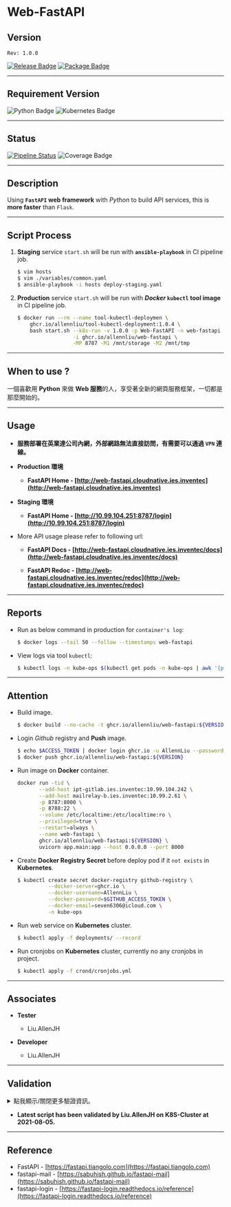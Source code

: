 Web-FastAPI
==================

## Version
`Rev: 1.0.0`

[![Release Badge](https://img.shields.io/endpoint?url=https://gist.githubusercontent.com/AllennLiu/0bf7d0bf3675b35eaa46fffc60b4ade0/raw/Web-FastAPI-release.json)](https://github.com/AllennLiu/Web-FastAPI/releases) [![Package Badge](https://img.shields.io/endpoint?url=https://gist.githubusercontent.com/AllennLiu/ab6dc65e1bc6049b57a18f32124f2ce7/raw/Web-FastAPI-package.json)](https://github.com/AllennLiu/Web-FastAPI/pkgs/container/web-fastapi)

---

## Requirement Version
![Python Badge](https://img.shields.io/endpoint?url=https://gist.githubusercontent.com/AllennLiu/ff710dd6f378c7d82792f9429f65ab31/raw/Python%2520Version&logoColor=violet) ![Kubernetes Badge](https://img.shields.io/endpoint?url=https://gist.githubusercontent.com/AllennLiu/afa8c412f07d7457a79fc0697b816c67/raw/3c75f9fbb513a8ded6d37a83d600422667a6644f/Kubernetes%2520Badge)

---

## Status

[![Pipeline Status](https://github.com/AllennLiu/Web-FastAPI/actions/workflows/docker-image.yml/badge.svg)](https://github.com/AllennLiu/Web-FastAPI/actions/workflows/docker-image.yml) ![Coverage Badge](https://img.shields.io/endpoint?url=https://gist.githubusercontent.com/AllennLiu/cdc11bececff228f66cebd39b8b588dc/raw/Web-FastAPI__heads_main.json&logoColor=9cf)

---

## Description

Using **`FastAPI` web framework** with _Python_ to build API services, this is **more faster** than `Flask`.

---

## Script Process

  1. **Staging** service `start.sh` will be run with **`ansible-playbook`** in CI pipeline job.

      ```bash
      $ vim hosts
      $ vim ./variables/common.yaml
      $ ansible-playbook -i hosts deploy-staging.yaml
      ```

  2. **Production** service `start.sh` will be run with **_Docker_ `kubectl` tool image** in CI pipeline job.

      ```bash
      $ docker run --rm --name tool-kubectl-deploymen \
          ghcr.io/allennliu/tool-kubectl-deployment:1.0.4 \
          bash start.sh --k8s-run -v 1.0.0 -p Web-FastAPI -n web-fastapi \
                        -i ghcr.io/allennliu/web-fastapi \
                        -MP 8787 -M1 /mnt/storage -M2 /mnt/tmp
      ```

---

## When to use ?

一個喜歡用 **Python** 來做 **Web 服務**的人，享受著全新的網頁服務框架，一切都是那麼開始的。

---

## Usage

  - **服務部署在英業達公司內網，外部網路無法直接訪問，有需要可以通過 `VPN` 連線。**

  - **Production 環境**

    - **FastAPI Home - [http://web-fastapi.cloudnative.ies.inventec](http://web-fastapi.cloudnative.ies.inventec)**

  - **Staging 環境**

    - **FastAPI Home - [http://10.99.104.251:8787/login](http://10.99.104.251:8787/login)**

  - More API usage please refer to following url:

    - **FastAPI Docs  - [http://web-fastapi.cloudnative.ies.inventec/docs](http://web-fastapi.cloudnative.ies.inventec/docs)**

    - **FastAPI Redoc - [http://web-fastapi.cloudnative.ies.inventec/redoc](http://web-fastapi.cloudnative.ies.inventec/redoc)**


---

## Reports

  - Run as below command in production for `container's log`:

    ```bash
    $ docker logs --tail 50 --follow --timestamps web-fastapi
    ```

  - View logs via tool `kubectl`:

    ```bash
    $ kubectl logs -n kube-ops $(kubectl get pods -n kube-ops | awk '{print $2}' | grep -E '^web-fastapi\-[a-zA-Z0-9]+\-[a-zA-Z0-9]+$')
    ```

---

## Attention

  - Build image.

    ```bash
    $ docker build --no-cache -t ghcr.io/allennliu/web-fastapi:${VERSION} .
    ```

  - Login _Github_ registry and **Push** image.

    ```bash
    $ echo $ACCESS_TOKEN | docker login ghcr.io -u AllennLiu --password-stdin
    $ docker push ghcr.io/allennliu/web-fastapi:${VERSION}
    ```

  - Run image on **Docker** container.

    ```bash
    docker run -tid \
           --add-host ipt-gitlab.ies.inventec:10.99.104.242 \
           --add-host mailrelay-b.ies.inventec:10.99.2.61 \
           -p 8787:8000 \
           -p 8788:22 \
           --volume /etc/localtime:/etc/localtime:ro \
           --privileged=true \
           --restart=always \
           --name web-fastapi \
           ghcr.io/allennliu/web-fastapi:${VERSION} \
           uvicorn app.main:app --host 0.0.0.0 --port 8000
    ```

  - Create **Docker Registry Secret** before deploy pod if it `not exists` in **Kubernetes**.

    ```bash
    $ kubectl create secret docker-registry github-registry \
              --docker-server=ghcr.io \
              --docker-username=AllennLiu \
              --docker-password=$GITHUB_ACCESS_TOKEN \
              --docker-email=seven6306@icloud.com \
              -n kube-ops
    ```

  - Run web service on **Kubernetes** cluster.

    ```bash
    $ kubectl apply -f deployments/ --record
    ```

  - Run cronjobs on **Kubernetes** cluster, currently no any cronjobs in project.

    ```bash
    $ kubectl apply -f crond/cronjobs.yml
    ```

---

## Associates

  - **Tester**
    - Liu.AllenJH

  - **Developer**
    - Liu.AllenJH

---

## Validation

<details>
<summary>點我顯示/關閉更多驗證資訊。</summary>
<ul>
  <li>None.</li>
</ul>
</details>

  - **Latest script has been validated by Liu.AllenJH on K8S-Cluster at 2021-08-05.**

---

## Reference

  - FastAPI - [https://fastapi.tiangolo.com](https://fastapi.tiangolo.com)
  - fastapi-mail - [https://sabuhish.github.io/fastapi-mail](https://sabuhish.github.io/fastapi-mail)
  - fastapi-login - [https://fastapi-login.readthedocs.io/reference](https://fastapi-login.readthedocs.io/reference)
